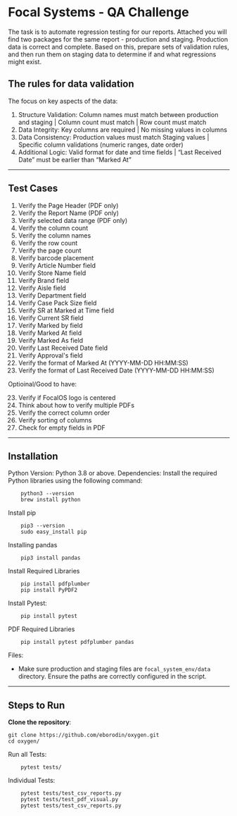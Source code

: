 # Focal Systems - QA Challenge
The task is to automate regression testing for our reports. Attached you will find two packages for the same report - production and staging. Production data is correct and complete. Based on this, prepare sets of validation rules, and then run them on staging data to determine if and what regressions might exist.

## The rules for data validation
The focus on key aspects of the data:

1. Structure Validation:
 Column names must match between production and staging 
| Column count must match
| Row count must match 
2. Data Integrity:
Key columns are required 
| No missing values in columns
3. Data Consistency:
Production values must match Staging values 
| Specific column validations (numeric ranges, date order) 
4.	Additional Logic:
Valid format for date and time fields
| “Last Received Date” must be earlier than “Marked At”
---
## Test Cases
1. Verify the Page Header (PDF only)
2. Verify the Report Name (PDF only)
3. Verify selected data range (PDF only)
4. Verify the column count
4. Verify the column names
5. Verify the row count
6. Verify the page count
7. Verify barcode placement 
8. Verify Article Number field
9. Verify Store Name field
10. Verify Brand field
11. Verify Aisle field
12. Verify Department field
13. Verify Case Pack Size field
14. Verify SR at Marked at Time field
15. Verify Current SR field
16. Verify Marked by field
17. Verify Marked At field
18. Verify Marked As field
19. Verify Last Received Date field
20. Verify Approval's field
21. Verify the format of Marked At (YYYY-MM-DD HH:MM:SS)
22. Verify the format of Last Received Date (YYYY-MM-DD HH:MM:SS)

Optioinal/Good to have:

23. Verify if FocalOS logo is centered
24. Think about how to verify multiple PDFs
25. Verify the correct column order
26. Verify sorting of columns
27. Check for empty fields in PDF

---
## Installation

Python Version: Python 3.8 or above.
Dependencies: Install the required Python libraries using the following command:

        python3 --version
        brew install python

Install pip

        pip3 --version
        sudo easy_install pip

Installing pandas

        pip3 install pandas

Install Required Libraries

        pip install pdfplumber
        pip install PyPDF2

Install Pytest:

        pip install pytest

PDF Required Libraries

        pip install pytest pdfplumber pandas

Files:

*	Make sure production and staging files are ```focal_system_env/data``` directory. Ensure the paths are correctly configured in the script.

---
## Steps to Run

**Clone the repository**:

    git clone https://github.com/eborodin/oxygen.git
    cd oxygen/ 


Run all Tests:

        pytest tests/

Individual Tests:

        pytest tests/test_csv_reports.py
        pytest tests/test_pdf_visual.py
        pytest tests/test_csv_reports.py
